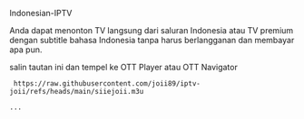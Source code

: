Indonesian-IPTV

Anda dapat menonton TV langsung dari saluran Indonesia atau TV premium dengan subtitle bahasa Indonesia tanpa harus berlangganan dan membayar apa pun.

salin tautan ini dan tempel ke OTT Player atau OTT Navigator

```
 https://raw.githubusercontent.com/joii89/iptv-joii/refs/heads/main/siiejoii.m3u

...
